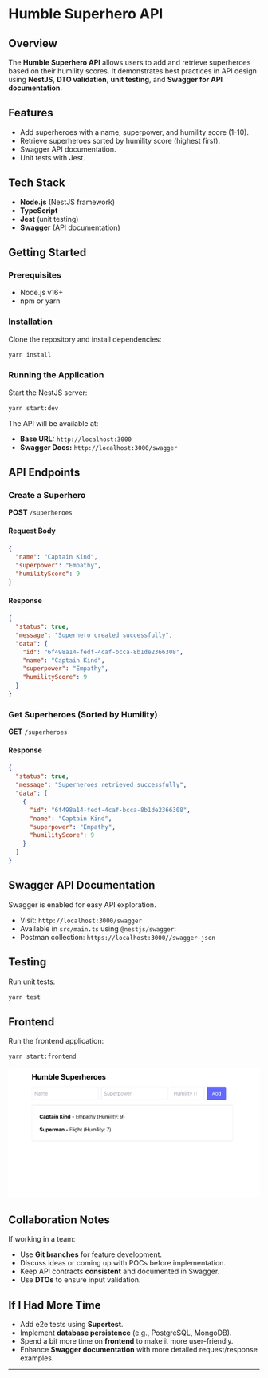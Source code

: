 # Humble Superhero API

## Overview

The **Humble Superhero API** allows users to add and retrieve superheroes based on their humility scores. It demonstrates best practices in API design using **NestJS**, **DTO validation**, **unit testing**, and **Swagger for API documentation**.

## Features

- Add superheroes with a name, superpower, and humility score (1-10).
- Retrieve superheroes sorted by humility score (highest first).
- Swagger API documentation.
- Unit tests with Jest.

## Tech Stack

- **Node.js** (NestJS framework)
- **TypeScript**
- **Jest** (unit testing)
- **Swagger** (API documentation)

## Getting Started

### Prerequisites

- Node.js v16+
- npm or yarn

### Installation

Clone the repository and install dependencies:

```sh
yarn install
```

### Running the Application

Start the NestJS server:

```sh
yarn start:dev
```

The API will be available at:

- **Base URL:** `http://localhost:3000`
- **Swagger Docs:** `http://localhost:3000/swagger`

## API Endpoints

### Create a Superhero

**POST** `/superheroes`

#### Request Body

```json
{
  "name": "Captain Kind",
  "superpower": "Empathy",
  "humilityScore": 9
}
```

#### Response

```json
{
  "status": true,
  "message": "Superhero created successfully",
  "data": {
    "id": "6f498a14-fedf-4caf-bcca-8b1de2366308",
    "name": "Captain Kind",
    "superpower": "Empathy",
    "humilityScore": 9
  }
}
```

### Get Superheroes (Sorted by Humility)

**GET** `/superheroes`

#### Response

```json
{
  "status": true,
  "message": "Superheroes retrieved successfully",
  "data": [
    {
      "id": "6f498a14-fedf-4caf-bcca-8b1de2366308",
      "name": "Captain Kind",
      "superpower": "Empathy",
      "humilityScore": 9
    }
  ]
}
```

## Swagger API Documentation

Swagger is enabled for easy API exploration.

- Visit: `http://localhost:3000/swagger`
- Available in `src/main.ts` using `@nestjs/swagger`:
- Postman collection: `https://localhost:3000//swagger-json`

## Testing

Run unit tests:

```sh
yarn test
```

## Frontend
Run the frontend application:

```sh
yarn start:frontend
```
![Superhero Creation](./FE-screenshot.png)

## Collaboration Notes

If working in a team:

- Use **Git branches** for feature development.
- Discuss ideas or coming up with POCs before implementation.
- Keep API contracts **consistent** and documented in Swagger.
- Use **DTOs** to ensure input validation.

## If I Had More Time

- Add e2e tests using **Supertest**.
- Implement **database persistence** (e.g., PostgreSQL, MongoDB).
- Spend a bit more time on **frontend** to make it more user-friendly.
- Enhance **Swagger documentation** with more detailed request/response examples.

---
